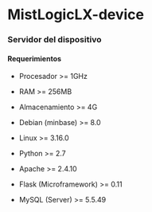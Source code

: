 # MistLogicLX-device

### Servidor del dispositivo

#### Requerimientos

* Procesador >= 1GHz
* RAM >= 256MB
* Almacenamiento >= 4G

* Debian (minbase) >= 8.0
* Linux >= 3.16.0

* Python >= 2.7
* Apache >= 2.4.10
* Flask (Microframework) >= 0.11
* MySQL (Server) >= 5.5.49
